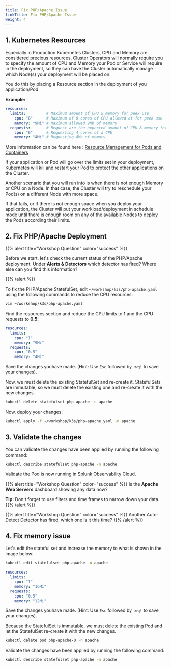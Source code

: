 ```yaml
---
title: Fix PHP/Apache Issue
linkTitle: Fix PHP/Apache Issue
weight: 4
---
```

## 1. Kubernetes Resources

Especially in Production Kubernetes Clusters, CPU and Memory are considered precious resources.  Cluster Operators will normally require you to specify the amount of CPU and Memory your Pod or Service will require in the deployment, so they can have the Cluster automatically manage which Node(s) your deployment will be placed on.

You do this by placing a Resource section in the deployment of you application/Pod

**Example:**

``` yaml
resources:
  limits:         # Maximum amount of CPU & memory for peek use
    cpu: "8"      # Maximum of 8 cores of CPU allowed at for peek use
    memory: "9Mi" # Maximum allowed 9Mb of memory
  requests:       # Request are the expected amount of CPU & memory for normal use
    cpu: "6"      # Requesting 4 cores of a CPU
    memory: "4Mi" # Requesting 4Mb of memory
```

More information can be found here : [Resource Management for Pods and Containers](https://kubernetes.io/docs/concepts/configuration/manage-resources-containers/)

If your application or Pod will go over the limits set in your deployment, Kubernetes will kill and restart your Pod to protect the other applications on the Cluster.

Another scenario that you will run into is when there is not enough Memory or CPU on a Node. In that case, the Cluster will try to reschedule your Pod(s) on a different Node with more space.

If that fails, or if there is not enough space when you deploy your application, the Cluster will put your workload/deployment in schedule mode until there is enough room on any of the available Nodes to deploy the Pods according their limits.

## 2. Fix PHP/Apache Deployment

{{% alert title="Workshop Question" color="success" %}}

Before we start, let's check the current status of the PHP/Apache deployment. Under **Alerts & Detectors** which detector has fired? Where else can you find this information?

{{% /alert %}}

To fix the PHP/Apache StatefulSet, edit `~/workshop/k3s/php-apache.yaml` using the following commands to reduce the CPU resources:

``` bash
vim ~/workshop/k3s/php-apache.yaml
```

Find the resources section and reduce the CPU limits to **1** and the CPU requests to **0.5**:

``` yaml
resources:
  limits:
    cpu: "1"
    memory: "9Mi"
  requests:
    cpu: "0.5"
    memory: "4Mi"
```

Save the changes youhave made. (Hint: Use `Esc` followed by `:wq!` to save your changes). 

Now, we must delete the existing StatefulSet and re-create it. StatefulSets are immutable, so we must delete the existing one and re-create it with the new changes.

``` bash
kubectl delete statefulset php-apache -n apache

```
Now, deploy your changes:
``` bash
kubectl apply -f ~/workshop/k3s/php-apache.yaml -n apache
```

## 3. Validate the changes

You can validate the changes have been applied by running the following command:

``` bash
kubectl describe statefulset php-apache -n apache
```

Validate the Pod is now running in Splunk Observability Cloud.

{{% alert title="Workshop Question" color="success" %}}
Is the **Apache Web Servers** dashboard showing any data now?

**Tip:** Don't forget to use filters and time frames to narrow down your data.
{{% /alert %}}

{{% alert title="Workshop Question" color="success" %}}
Another Auto-Detect Detector has fired, which one is it this time?
{{% /alert %}}

## 4. Fix memory issue

Let's edit the stateful set and increase the memory to what is shown in the image below:

``` bash
kubectl edit statefulset php-apache -n apache
```

``` yaml
resources:
  limits:
    cpu: "1"
    memory: "16Mi"
  requests:
    cpu: "0.5"
    memory: "12Mi"
```
Save the changes youhave made. (Hint: Use `Esc` followed by `:wq!` to save your changes). 

Because the StatefulSet is immutable, we must delete the existing Pod and let the StatefulSet re-create it with the new changes.

``` bash
kubectl delete pod php-apache-0 -n apache
```

Validate the changes have been applied by running the following command:

``` bash
kubectl describe statefulset php-apache -n apache
```
